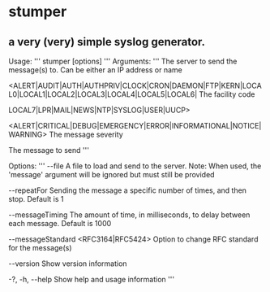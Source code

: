 # stumper
## a very (very) simple syslog generator.

Usage:
'''
 stumper <server> <facility> <severity> <message> [options]
'''
Arguments:
'''
<server>                                                                                                 The server to send the message(s) to.  Can be either an IP address or name

<ALERT|AUDIT|AUTH|AUTHPRIV|CLOCK|CRON|DAEMON|FTP|KERN|LOCAL0|LOCAL1|LOCAL2|LOCAL3|LOCAL4|LOCAL5|LOCAL6|  The facility code

LOCAL7|LPR|MAIL|NEWS|NTP|SYSLOG|USER|UUCP>

<ALERT|CRITICAL|DEBUG|EMERGENCY|ERROR|INFORMATIONAL|NOTICE|WARNING>                                      The message severity

<message>                                                                                                The message to send
'''

Options:
'''
--file <file>                        A file to load and send to the server.  Note:  When used, the 'message' argument will be ignored but must still be provided

--repeatFor <repeatFor>              Sending the message a specific number of times, and then stop.  Default is 1

--messageTiming <messageTiming>      The amount of time, in milliseconds, to delay between each message.  Default is 1000

--messageStandard <RFC3164|RFC5424>  Option to change RFC standard for the message(s)

--version                            Show version information

-?, -h, --help                       Show help and usage information
'''
